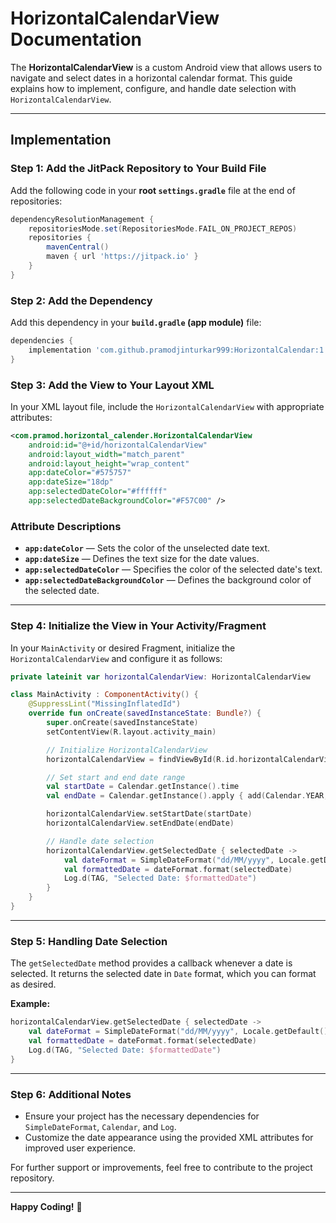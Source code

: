 # HorizontalCalendarView Documentation

The **HorizontalCalendarView** is a custom Android view that allows users to navigate and select dates in a horizontal calendar format. This guide explains how to implement, configure, and handle date selection with `HorizontalCalendarView`.

---

## Implementation

### Step 1: Add the JitPack Repository to Your Build File
Add the following code in your **root `settings.gradle`** file at the end of repositories:

```gradle
dependencyResolutionManagement {
    repositoriesMode.set(RepositoriesMode.FAIL_ON_PROJECT_REPOS)
    repositories {
        mavenCentral()
        maven { url 'https://jitpack.io' }
    }
}
```

### Step 2: Add the Dependency
Add this dependency in your **`build.gradle` (app module)** file:

```gradle
dependencies {
    implementation 'com.github.pramodjinturkar999:HorizontalCalendar:1.0.1'
}
```

### Step 3: Add the View to Your Layout XML
In your XML layout file, include the `HorizontalCalendarView` with appropriate attributes:

```xml
<com.pramod.horizontal_calender.HorizontalCalendarView
    android:id="@+id/horizontalCalendarView"
    android:layout_width="match_parent"
    android:layout_height="wrap_content"
    app:dateColor="#575757"
    app:dateSize="18dp"
    app:selectedDateColor="#ffffff"
    app:selectedDateBackgroundColor="#F57C00" />
```

### Attribute Descriptions
- **`app:dateColor`** — Sets the color of the unselected date text.
- **`app:dateSize`** — Defines the text size for the date values.
- **`app:selectedDateColor`** — Specifies the color of the selected date's text.
- **`app:selectedDateBackgroundColor`** — Defines the background color of the selected date.

---

### Step 4: Initialize the View in Your Activity/Fragment
In your `MainActivity` or desired Fragment, initialize the `HorizontalCalendarView` and configure it as follows:

```kotlin
private lateinit var horizontalCalendarView: HorizontalCalendarView

class MainActivity : ComponentActivity() {
    @SuppressLint("MissingInflatedId")
    override fun onCreate(savedInstanceState: Bundle?) {
        super.onCreate(savedInstanceState)
        setContentView(R.layout.activity_main)

        // Initialize HorizontalCalendarView
        horizontalCalendarView = findViewById(R.id.horizontalCalendarView)

        // Set start and end date range
        val startDate = Calendar.getInstance().time
        val endDate = Calendar.getInstance().apply { add(Calendar.YEAR, 1) }.time

        horizontalCalendarView.setStartDate(startDate)
        horizontalCalendarView.setEndDate(endDate)

        // Handle date selection
        horizontalCalendarView.getSelectedDate { selectedDate ->
            val dateFormat = SimpleDateFormat("dd/MM/yyyy", Locale.getDefault())
            val formattedDate = dateFormat.format(selectedDate)
            Log.d(TAG, "Selected Date: $formattedDate")
        }
    }
}
```

---

### Step 5: Handling Date Selection
The `getSelectedDate` method provides a callback whenever a date is selected. It returns the selected date in `Date` format, which you can format as desired.

**Example:**

```kotlin
horizontalCalendarView.getSelectedDate { selectedDate ->
    val dateFormat = SimpleDateFormat("dd/MM/yyyy", Locale.getDefault())
    val formattedDate = dateFormat.format(selectedDate)
    Log.d(TAG, "Selected Date: $formattedDate")
}
```

---

### Step 6: Additional Notes
- Ensure your project has the necessary dependencies for `SimpleDateFormat`, `Calendar`, and `Log`.
- Customize the date appearance using the provided XML attributes for improved user experience.

For further support or improvements, feel free to contribute to the project repository.

---
**Happy Coding!** 🚀

